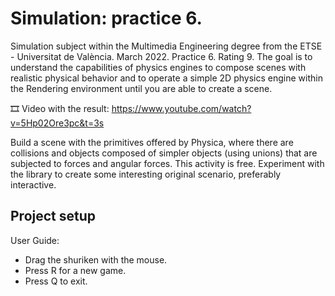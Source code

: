 ﻿# Simulation: practice 6.

Simulation subject within the Multimedia Engineering degree from the ETSE - Universitat de València. March 2022. Practice 6. Rating 9. The goal is to understand the capabilities of physics engines to compose scenes with realistic physical behavior and to operate a simple 2D physics engine within the Rendering environment until you are able to create a scene.

🎞️ Video with the result: https://www.youtube.com/watch?v=5Hp02Ore3pc&t=3s

Build a scene with the primitives offered by Physica, where there are collisions and objects composed of simpler objects (using unions) that are subjected to forces and angular forces. This activity is free. Experiment with the library to create some interesting original scenario, preferably interactive.

## Project setup
User Guide:
  - Drag the shuriken with the mouse.
  - Press R for a new game.
  - Press Q to exit.

